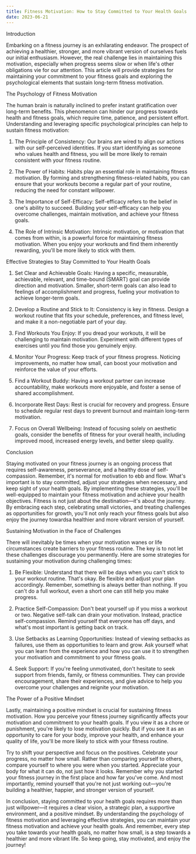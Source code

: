 ```yaml
---
title: Fitness Motivation: How to Stay Committed to Your Health Goals
date: 2023-06-21
---
```

Introduction

Embarking on a fitness journey is an exhilarating endeavor. The prospect of achieving a healthier, stronger, and more vibrant version of ourselves fuels our initial enthusiasm. However, the real challenge lies in maintaining this motivation, especially when progress seems slow or when life's other obligations vie for our attention. This article will provide strategies for maintaining your commitment to your fitness goals and exploring the psychological elements that sustain long-term fitness motivation.

The Psychology of Fitness Motivation

The human brain is naturally inclined to prefer instant gratification over long-term benefits. This phenomenon can hinder our progress towards health and fitness goals, which require time, patience, and persistent effort. Understanding and leveraging specific psychological principles can help to sustain fitness motivation:

1. The Principle of Consistency: Our brains are wired to align our actions with our self-perceived identities. If you start identifying as someone who values health and fitness, you will be more likely to remain consistent with your fitness routine.

2. The Power of Habits: Habits play an essential role in maintaining fitness motivation. By forming and strengthening fitness-related habits, you can ensure that your workouts become a regular part of your routine, reducing the need for constant willpower.

3. The Importance of Self-Efficacy: Self-efficacy refers to the belief in one's ability to succeed. Building your self-efficacy can help you overcome challenges, maintain motivation, and achieve your fitness goals.

4. The Role of Intrinsic Motivation: Intrinsic motivation, or motivation that comes from within, is a powerful force for maintaining fitness motivation. When you enjoy your workouts and find them inherently rewarding, you'll be more likely to stick with them.

Effective Strategies to Stay Committed to Your Health Goals

1. Set Clear and Achievable Goals: Having a specific, measurable, achievable, relevant, and time-bound (SMART) goal can provide direction and motivation. Smaller, short-term goals can also lead to feelings of accomplishment and progress, fueling your motivation to achieve longer-term goals.

2. Develop a Routine and Stick to It: Consistency is key in fitness. Design a workout routine that fits your schedule, preferences, and fitness level, and make it a non-negotiable part of your day.

3. Find Workouts You Enjoy: If you dread your workouts, it will be challenging to maintain motivation. Experiment with different types of exercises until you find those you genuinely enjoy.

4. Monitor Your Progress: Keep track of your fitness progress. Noticing improvements, no matter how small, can boost your motivation and reinforce the value of your efforts.

5. Find a Workout Buddy: Having a workout partner can increase accountability, make workouts more enjoyable, and foster a sense of shared accomplishment.

6. Incorporate Rest Days: Rest is crucial for recovery and progress. Ensure to schedule regular rest days to prevent burnout and maintain long-term motivation.

7. Focus on Overall Wellbeing: Instead of focusing solely on aesthetic goals, consider the benefits of fitness for your overall health, including improved mood, increased energy levels, and better sleep quality.

Conclusion

Staying motivated on your fitness journey is an ongoing process that requires self-awareness, perseverance, and a healthy dose of self-compassion. Remember, it's normal for motivation to ebb and flow. What's important is to stay committed, adjust your strategies when necessary, and keep sight of your health goals. By implementing these strategies, you'll be well-equipped to maintain your fitness motivation and achieve your health objectives. Fitness is not just about the destination—it's about the journey. By embracing each step, celebrating small victories, and treating challenges as opportunities for growth, you'll not only reach your fitness goals but also enjoy the journey towardsa healthier and more vibrant version of yourself.

Sustaining Motivation in the Face of Challenges

There will inevitably be times when your motivation wanes or life circumstances create barriers to your fitness routine. The key is to not let these challenges discourage you permanently. Here are some strategies for sustaining your motivation during challenging times:

1. Be Flexible: Understand that there will be days when you can't stick to your workout routine. That's okay. Be flexible and adjust your plan accordingly. Remember, something is always better than nothing. If you can't do a full workout, even a short one can still help you make progress.

2. Practice Self-Compassion: Don't beat yourself up if you miss a workout or two. Negative self-talk can drain your motivation. Instead, practice self-compassion. Remind yourself that everyone has off days, and what's most important is getting back on track.

3. Use Setbacks as Learning Opportunities: Instead of viewing setbacks as failures, use them as opportunities to learn and grow. Ask yourself what you can learn from the experience and how you can use it to strengthen your motivation and commitment to your fitness goals.

4. Seek Support: If you're feeling unmotivated, don't hesitate to seek support from friends, family, or fitness communities. They can provide encouragement, share their experiences, and give advice to help you overcome your challenges and reignite your motivation.

The Power of a Positive Mindset

Lastly, maintaining a positive mindset is crucial for sustaining fitness motivation. How you perceive your fitness journey significantly affects your motivation and commitment to your health goals. If you view it as a chore or punishment, you're likely to lose motivation quickly. But if you see it as an opportunity to care for your body, improve your health, and enhance your quality of life, you'll be more likely to stick with your fitness routine.

Try to shift your perspective and focus on the positives. Celebrate your progress, no matter how small. Rather than comparing yourself to others, compare yourself to where you were when you started. Appreciate your body for what it can do, not just how it looks. Remember why you started your fitness journey in the first place and how far you've come. And most importantly, remind yourself that you're not just working out—you're building a healthier, happier, and stronger version of yourself.

In conclusion, staying committed to your health goals requires more than just willpower—it requires a clear vision, a strategic plan, a supportive environment, and a positive mindset. By understanding the psychology of fitness motivation and leveraging effective strategies, you can maintain your fitness motivation and achieve your health goals. And remember, every step you take towards your health goals, no matter how small, is a step towards a healthier and more vibrant life. So keep going, stay motivated, and enjoy the journey!